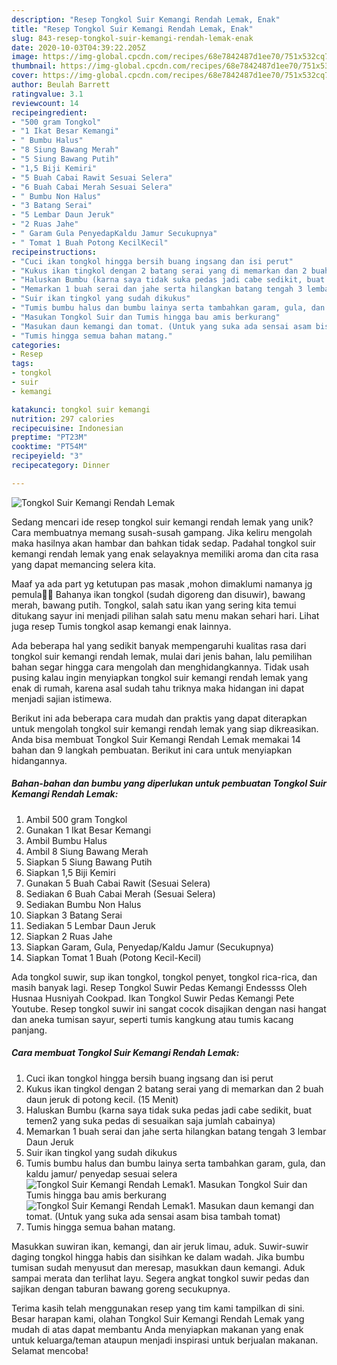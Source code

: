 ```yaml
---
description: "Resep Tongkol Suir Kemangi Rendah Lemak, Enak"
title: "Resep Tongkol Suir Kemangi Rendah Lemak, Enak"
slug: 843-resep-tongkol-suir-kemangi-rendah-lemak-enak
date: 2020-10-03T04:39:22.205Z
image: https://img-global.cpcdn.com/recipes/68e7842487d1ee70/751x532cq70/tongkol-suir-kemangi-rendah-lemak-foto-resep-utama.jpg
thumbnail: https://img-global.cpcdn.com/recipes/68e7842487d1ee70/751x532cq70/tongkol-suir-kemangi-rendah-lemak-foto-resep-utama.jpg
cover: https://img-global.cpcdn.com/recipes/68e7842487d1ee70/751x532cq70/tongkol-suir-kemangi-rendah-lemak-foto-resep-utama.jpg
author: Beulah Barrett
ratingvalue: 3.1
reviewcount: 14
recipeingredient:
- "500 gram Tongkol"
- "1 Ikat Besar Kemangi"
- " Bumbu Halus"
- "8 Siung Bawang Merah"
- "5 Siung Bawang Putih"
- "1,5 Biji Kemiri"
- "5 Buah Cabai Rawit Sesuai Selera"
- "6 Buah Cabai Merah Sesuai Selera"
- " Bumbu Non Halus"
- "3 Batang Serai"
- "5 Lembar Daun Jeruk"
- "2 Ruas Jahe"
- " Garam Gula PenyedapKaldu Jamur Secukupnya"
- " Tomat 1 Buah Potong KecilKecil"
recipeinstructions:
- "Cuci ikan tongkol hingga bersih buang ingsang dan isi perut"
- "Kukus ikan tingkol dengan 2 batang serai yang di memarkan dan 2 buah daun jeruk di potong kecil. (15 Menit)"
- "Haluskan Bumbu (karna saya tidak suka pedas jadi cabe sedikit, buat temen2 yang suka pedas di sesuaikan saja jumlah cabainya)"
- "Memarkan 1 buah serai dan jahe serta hilangkan batang tengah 3 lembar Daun Jeruk"
- "Suir ikan tingkol yang sudah dikukus"
- "Tumis bumbu halus dan bumbu lainya serta tambahkan garam, gula, dan kaldu jamur/ penyedap sesuai selera"
- "Masukan Tongkol Suir dan Tumis hingga bau amis berkurang"
- "Masukan daun kemangi dan tomat. (Untuk yang suka ada sensai asam bisa tambah tomat)"
- "Tumis hingga semua bahan matang."
categories:
- Resep
tags:
- tongkol
- suir
- kemangi

katakunci: tongkol suir kemangi 
nutrition: 297 calories
recipecuisine: Indonesian
preptime: "PT23M"
cooktime: "PT54M"
recipeyield: "3"
recipecategory: Dinner

---
```



![Tongkol Suir Kemangi Rendah Lemak](https://img-global.cpcdn.com/recipes/68e7842487d1ee70/751x532cq70/tongkol-suir-kemangi-rendah-lemak-foto-resep-utama.jpg)

Sedang mencari ide resep tongkol suir kemangi rendah lemak yang unik? Cara membuatnya memang susah-susah gampang. Jika keliru mengolah maka hasilnya akan hambar dan bahkan tidak sedap. Padahal tongkol suir kemangi rendah lemak yang enak selayaknya memiliki aroma dan cita rasa yang dapat memancing selera kita.

Maaf ya ada part yg ketutupan pas masak ,mohon dimaklumi namanya jg pemula🙏😄 Bahanya ikan tongkol (sudah digoreng dan disuwir), bawang merah, bawang putih. Tongkol, salah satu ikan yang sering kita temui ditukang sayur ini menjadi pilihan salah satu menu makan sehari hari. Lihat juga resep Tumis tongkol asap kemangi enak lainnya.

Ada beberapa hal yang sedikit banyak mempengaruhi kualitas rasa dari tongkol suir kemangi rendah lemak, mulai dari jenis bahan, lalu pemilihan bahan segar hingga cara mengolah dan menghidangkannya. Tidak usah pusing kalau ingin menyiapkan tongkol suir kemangi rendah lemak yang enak di rumah, karena asal sudah tahu triknya maka hidangan ini dapat menjadi sajian istimewa.


Berikut ini ada beberapa cara mudah dan praktis yang dapat diterapkan untuk mengolah tongkol suir kemangi rendah lemak yang siap dikreasikan. Anda bisa membuat Tongkol Suir Kemangi Rendah Lemak memakai 14 bahan dan 9 langkah pembuatan. Berikut ini cara untuk menyiapkan hidangannya.

<!--inarticleads1-->

##### Bahan-bahan dan bumbu yang diperlukan untuk pembuatan Tongkol Suir Kemangi Rendah Lemak:

1. Ambil 500 gram Tongkol
1. Gunakan 1 Ikat Besar Kemangi
1. Ambil  Bumbu Halus
1. Ambil 8 Siung Bawang Merah
1. Siapkan 5 Siung Bawang Putih
1. Siapkan 1,5 Biji Kemiri
1. Gunakan 5 Buah Cabai Rawit (Sesuai Selera)
1. Sediakan 6 Buah Cabai Merah (Sesuai Selera)
1. Sediakan  Bumbu Non Halus
1. Siapkan 3 Batang Serai
1. Sediakan 5 Lembar Daun Jeruk
1. Siapkan 2 Ruas Jahe
1. Siapkan  Garam, Gula, Penyedap/Kaldu Jamur (Secukupnya)
1. Siapkan  Tomat 1 Buah (Potong Kecil-Kecil)


Ada tongkol suwir, sup ikan tongkol, tongkol penyet, tongkol rica-rica, dan masih banyak lagi. Resep Tongkol Suwir Pedas Kemangi Endessss Oleh Husnaa Husniyah Cookpad. Ikan Tongkol Suwir Pedas Kemangi Pete Youtube. Resep tongkol suwir ini sangat cocok disajikan dengan nasi hangat dan aneka tumisan sayur, seperti tumis kangkung atau tumis kacang panjang. 

<!--inarticleads2-->

##### Cara membuat Tongkol Suir Kemangi Rendah Lemak:

1. Cuci ikan tongkol hingga bersih buang ingsang dan isi perut
1. Kukus ikan tingkol dengan 2 batang serai yang di memarkan dan 2 buah daun jeruk di potong kecil. (15 Menit)
1. Haluskan Bumbu (karna saya tidak suka pedas jadi cabe sedikit, buat temen2 yang suka pedas di sesuaikan saja jumlah cabainya)
1. Memarkan 1 buah serai dan jahe serta hilangkan batang tengah 3 lembar Daun Jeruk
1. Suir ikan tingkol yang sudah dikukus
1. Tumis bumbu halus dan bumbu lainya serta tambahkan garam, gula, dan kaldu jamur/ penyedap sesuai selera
<img src="//assets-global.cpcdn.com/assets/icons/button_play-2c75c40dde080a61004c1f40b05d8f140eaff45d7e9e6481dc71c63d2e7c4909.png" alt="Tongkol Suir Kemangi Rendah Lemak">1. Masukan Tongkol Suir dan Tumis hingga bau amis berkurang
<img src="//assets-global.cpcdn.com/assets/icons/button_play-2c75c40dde080a61004c1f40b05d8f140eaff45d7e9e6481dc71c63d2e7c4909.png" alt="Tongkol Suir Kemangi Rendah Lemak">1. Masukan daun kemangi dan tomat. (Untuk yang suka ada sensai asam bisa tambah tomat)
1. Tumis hingga semua bahan matang.


Masukkan suwiran ikan, kemangi, dan air jeruk limau, aduk. Suwir-suwir daging tongkol hingga habis dan sisihkan ke dalam wadah. Jika bumbu tumisan sudah menyusut dan meresap, masukkan daun kemangi. Aduk sampai merata dan terlihat layu. Segera angkat tongkol suwir pedas dan sajikan dengan taburan bawang goreng secukupnya. 

Terima kasih telah menggunakan resep yang tim kami tampilkan di sini. Besar harapan kami, olahan Tongkol Suir Kemangi Rendah Lemak yang mudah di atas dapat membantu Anda menyiapkan makanan yang enak untuk keluarga/teman ataupun menjadi inspirasi untuk berjualan makanan. Selamat mencoba!
